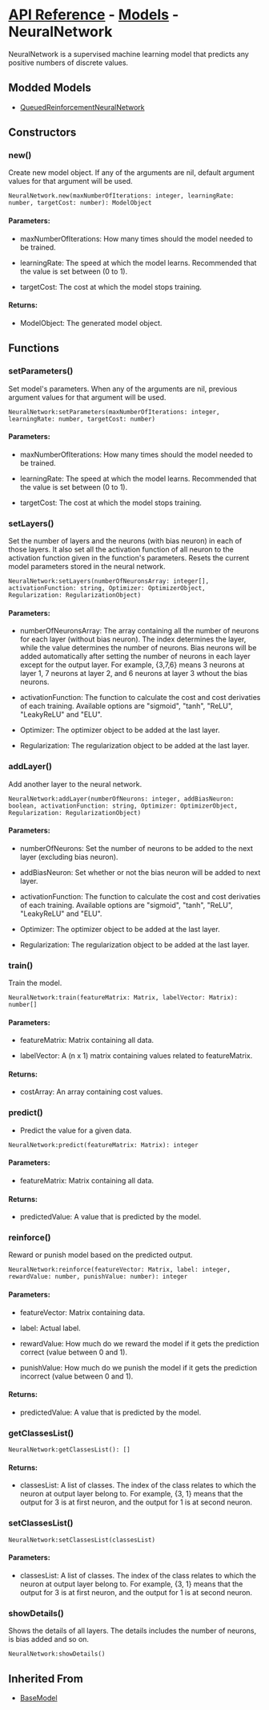 # [API Reference](../../API.md) - [Models](../Models.md) - NeuralNetwork

NeuralNetwork is a supervised machine learning model that predicts any positive numbers of discrete values.

## Modded Models

* [QueuedReinforcementNeuralNetwork](../AqwamCustomModels/QueuedReinforcementNeuralNetwork.md)

## Constructors

### new()

Create new model object. If any of the arguments are nil, default argument values for that argument will be used.

```
NeuralNetwork.new(maxNumberOfIterations: integer, learningRate: number, targetCost: number): ModelObject
```

#### Parameters:

* maxNumberOfIterations: How many times should the model needed to be trained.

* learningRate: The speed at which the model learns. Recommended that the value is set between (0 to 1).

* targetCost: The cost at which the model stops training.

#### Returns:

* ModelObject: The generated model object.

## Functions

### setParameters()

Set model's parameters. When any of the arguments are nil, previous argument values for that argument will be used.

```
NeuralNetwork:setParameters(maxNumberOfIterations: integer, learningRate: number, targetCost: number)
```

#### Parameters:

* maxNumberOfIterations: How many times should the model needed to be trained.

* learningRate: The speed at which the model learns. Recommended that the value is set between (0 to 1).

* targetCost: The cost at which the model stops training.

### setLayers()

Set the number of layers and the neurons (with bias neuron) in each of those layers. It also set all the activation function of all neuron to the activation function given in the function's parameters. Resets the current model parameters stored in the neural network.

```
NeuralNetwork:setLayers(numberOfNeuronsArray: integer[], activationFunction: string, Optimizer: OptimizerObject, Regularization: RegularizationObject)
```

#### Parameters:

* numberOfNeuronsArray: The array containing all the number of neurons for each layer (without bias neuron). The index determines the layer, while the value determines the number of neurons. Bias neurons will be added automatically after setting the number of neurons in each layer except for the output layer. For example, {3,7,6} means 3 neurons at layer 1, 7 neurons at layer 2, and 6 neurons at layer 3 wthout the bias neurons.

* activationFunction: The function to calculate the cost and cost derivaties of each training. Available options are "sigmoid", "tanh", "ReLU", "LeakyReLU" and "ELU".

* Optimizer: The optimizer object to be added at the last layer.

* Regularization: The regularization object to be added at the last layer.

### addLayer()

Add another layer to the neural network.

```
NeuralNetwork:addLayer(numberOfNeurons: integer, addBiasNeuron: boolean, activationFunction: string, Optimizer: OptimizerObject, Regularization: RegularizationObject)
```

#### Parameters:

* numberOfNeurons: Set the number of neurons to be added to the next layer (excluding bias neuron).

* addBiasNeuron: Set whether or not the bias neuron will be added to next layer.

* activationFunction: The function to calculate the cost and cost derivaties of each training. Available options are "sigmoid", "tanh", "ReLU", "LeakyReLU" and "ELU".

* Optimizer: The optimizer object to be added at the last layer.

* Regularization: The regularization object to be added at the last layer.

### train()

Train the model.

```
NeuralNetwork:train(featureMatrix: Matrix, labelVector: Matrix): number[]
```
#### Parameters:

* featureMatrix: Matrix containing all data.

* labelVector: A (n x 1) matrix containing values related to featureMatrix.

#### Returns:

* costArray: An array containing cost values.

### predict()

* Predict the value for a given data.

```
NeuralNetwork:predict(featureMatrix: Matrix): integer
```

#### Parameters:

* featureMatrix: Matrix containing all data.

#### Returns:

* predictedValue: A value that is predicted by the model.

### reinforce()

Reward or punish model based on the predicted output.

```
NeuralNetwork:reinforce(featureVector: Matrix, label: integer, rewardValue: number, punishValue: number): integer
```

#### Parameters:

* featureVector: Matrix containing data.

* label: Actual label.

* rewardValue: How much do we reward the model if it gets the prediction correct (value between 0 and 1).

* punishValue: How much do we punish the model if it gets the prediction incorrect (value between 0 and 1).

#### Returns:

* predictedValue: A value that is predicted by the model.

### getClassesList()

```
NeuralNetwork:getClassesList(): []
```

#### Returns:

* classesList: A list of classes. The index of the class relates to which the neuron at output layer belong to. For example, {3, 1} means that the output for 3 is at first neuron, and the output for 1 is at second neuron.

### setClassesList()

```
NeuralNetwork:setClassesList(classesList)
```

#### Parameters:

* classesList: A list of classes. The index of the class relates to which the neuron at output layer belong to. For example, {3, 1} means that the output for 3 is at first neuron, and the output for 1 is at second neuron.

### showDetails()

Shows the details of all layers. The details includes the number of neurons, is bias added and so on.

```
NeuralNetwork:showDetails()
```

## Inherited From

* [BaseModel](BaseModel.md)
